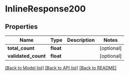 # InlineResponse200

## Properties
Name | Type | Description | Notes
------------ | ------------- | ------------- | -------------
**total_count** | **float** |  | [optional] 
**validated_count** | **float** |  | [optional] 

[[Back to Model list]](../README.md#documentation-for-models) [[Back to API list]](../README.md#documentation-for-api-endpoints) [[Back to README]](../README.md)


